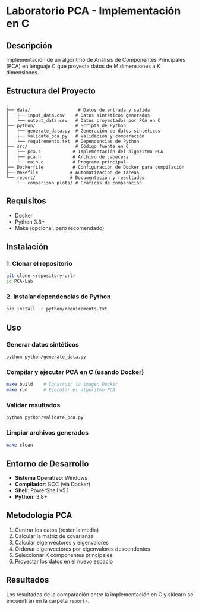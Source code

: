 # Laboratorio PCA - Implementación en C

## Descripción
Implementación de un algoritmo de Análisis de Componentes Principales (PCA) en lenguaje C que proyecta datos de M dimensiones a K dimensiones.

## Estructura del Proyecto
```
.
├── data/                  # Datos de entrada y salida
│   ├── input_data.csv    # Datos sintéticos generados
│   └── output_data.csv   # Datos proyectados por PCA en C
├── python/               # Scripts de Python
│   ├── generate_data.py  # Generación de datos sintéticos
│   ├── validate_pca.py   # Validación y comparación
│   └── requirements.txt  # Dependencias de Python
├── src/                  # Código fuente en C
│   ├── pca.c            # Implementación del algoritmo PCA
│   ├── pca.h            # Archivo de cabecera
│   └── main.c           # Programa principal
├── Dockerfile           # Configuración de Docker para compilación
├── Makefile            # Automatización de tareas
└── report/             # Documentación y resultados
    └── comparison_plots/ # Gráficas de comparación
```

## Requisitos
- Docker
- Python 3.8+
- Make (opcional, pero recomendado)

## Instalación

### 1. Clonar el repositorio
```bash
git clone <repository-url>
cd PCA-Lab
```

### 2. Instalar dependencias de Python
```bash
pip install -r python/requirements.txt
```

## Uso

### Generar datos sintéticos
```bash
python python/generate_data.py
```

### Compilar y ejecutar PCA en C (usando Docker)
```bash
make build    # Construir la imagen Docker
make run      # Ejecutar el algoritmo PCA
```

### Validar resultados
```bash
python python/validate_pca.py
```

### Limpiar archivos generados
```bash
make clean
```

## Entorno de Desarrollo
- **Sistema Operativo**: Windows
- **Compilador**: GCC (via Docker)
- **Shell**: PowerShell v5.1
- **Python**: 3.8+

## Metodología PCA
1. Centrar los datos (restar la media)
2. Calcular la matriz de covarianza
3. Calcular eigenvectores y eigenvalores
4. Ordenar eigenvectores por eigenvalores descendentes
5. Seleccionar K componentes principales
6. Proyectar los datos en el nuevo espacio

## Resultados
Los resultados de la comparación entre la implementación en C y sklearn se encuentran en la carpeta `report/`.
